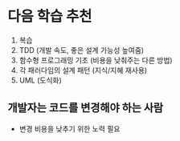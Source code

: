 # 다음 학습 추천
1. 복습
2. TDD (개발 속도, 좋은 설계 가능성 높여줌)
3. 함수형 프로그래밍 기초 (비용을 낮춰주는 다른 방법)
4. 각 패러다임의 설계 패턴 (지식/지혜 재사용)
5. UML (도식화)

## 개발자는 코드를 변경해야 하는 사람
  - 변경 비용을 낮추기 위한 노력 필요